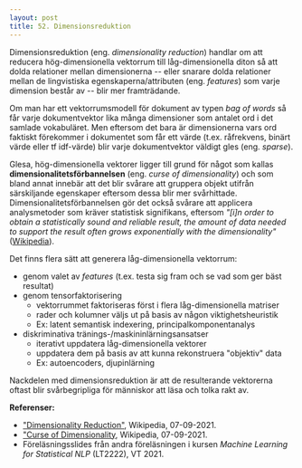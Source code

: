 ```yaml
---
layout: post
title: 52. Dimensionsreduktion
---
```


Dimensionsreduktion (eng. *dimensionality reduction*) handlar om att reducera hög-dimensionella vektorrum till låg-dimensionella diton så att dolda relationer mellan dimensionerna -- eller snarare dolda relationer mellan de lingvistiska egenskaperna/attributen (eng. *features*) som varje dimension består av -- blir mer framträdande. 

Om man har ett vektorrumsmodell för dokument av typen *bag of words* så får varje dokumentvektor lika många dimensioner som antalet ord i det samlade vokabuläret. Men eftersom det bara är dimensionerna vars ord faktiskt förekommer i dokumentet som får ett värde (t.ex. råfrekvens, binärt värde eller tf idf-värde) blir varje dokumentvektor väldigt gles (eng. *sparse*).

Glesa, hög-dimensionella vektorer ligger till grund för något som kallas **dimensionalitetsförbannelsen** (eng. *curse of dimensionality*) och som bland annat innebär att det blir svårare att gruppera objekt utifrån särskiljande egenskaper eftersom dessa blir mer svårhittade. Dimensionalitetsförbannelsen gör det också svårare att applicera analysmetoder som kräver statistisk signifikans, eftersom *"[i]n order to obtain a statistically sound and reliable result, the amount of data needed to support the result often grows exponentially with the dimensionality"* ([Wikipedia](https://en.wikipedia.org/wiki/Curse_of_dimensionality)).

Det finns flera sätt att generera låg-dimensionella vektorrum:<br>
- genom valet av *features* (t.ex. testa sig fram och se vad som ger bäst resultat)
- genom tensorfaktorisering 
    - vektorrummet faktoriseras först i flera låg-dimensionella matriser
    - rader och kolumner väljs ut på basis av någon viktighetsheuristik
    - Ex: latent semantisk indexering, principalkomponentanalys
- diskriminativa tränings-/maskininlärningsansatser
    - iterativt uppdatera låg-dimensionella vektorer
    - uppdatera dem på basis av att kunna rekonstruera "objektiv" data
    - Ex: autoencoders, djupinlärning
  
Nackdelen med dimensionsreduktion är att de resulterande vektorerna oftast blir svårbegripliga för människor att läsa och tolka rakt av.

**Referenser:**<br>
- ["Dimensionality Reduction"](https://en.wikipedia.org/wiki/Curse_of_dimensionality), Wikipedia, 07-09-2021.
- ["Curse of Dimensionality](https://en.wikipedia.org/wiki/Curse_of_dimensionality), Wikipedia, 07-09-2021.
- Föreläsningsslides från andra föreläsningen i kursen *Machine Learning for Statistical NLP* (LT2222), VT 2021.   